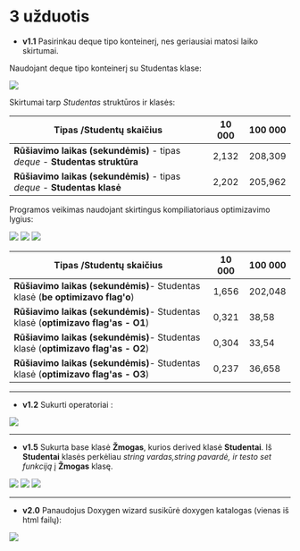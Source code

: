 # 3 užduotis

* **v1.1**
Pasirinkau deque tipo konteinerį, nes geriausiai matosi laiko skirtumai.

Naudojant deque tipo konteinerį su Studentas klase:

![](https://user-images.githubusercontent.com/45967745/55881503-74493200-5bab-11e9-811a-4f40fcd8618a.JPG)

Skirtumai tarp *Studentas* struktūros ir klasės:

**Tipas /Studentų skaičius**|10 000|100 000
|---|:---:|---|
**Rūšiavimo laikas (sekundėmis)** - tipas *deque* - **Studentas struktūra**|2,132|208,309|
**Rūšiavimo laikas (sekundėmis)** - tipas *deque* - **Studentas klasė**|2,202|205,962|


Programos veikimas naudojant skirtingus kompiliatoriaus optimizavimo lygius:

![](https://user-images.githubusercontent.com/45967745/55881733-e4f04e80-5bab-11e9-8852-38fcd51012f3.JPG)
![](https://user-images.githubusercontent.com/45967745/55881734-e588e500-5bab-11e9-92cf-cc9eb4fcea8e.JPG)
![](https://user-images.githubusercontent.com/45967745/55881738-e752a880-5bab-11e9-8b82-ede2a9f64e05.JPG)

**Tipas /Studentų skaičius**|10 000|100 000
|---|:---:|---|
**Rūšiavimo laikas (sekundėmis)**- Studentas klasė (**be optimizavo flag'o**) | 1,656|202,048|
**Rūšiavimo laikas (sekundėmis)**- Studentas klasė (**optimizavo flag'as - O1**) | 0,321|38,58|
**Rūšiavimo laikas (sekundėmis)**- Studentas klasė (**optimizavo flag'as - O2**) | 0,304|33,54|
**Rūšiavimo laikas (sekundėmis)**- Studentas klasė (**optimizavo flag'as - O3**) | 0,237|36,658|

___
* **v1.2**
Sukurti operatoriai : 

![](https://user-images.githubusercontent.com/45967745/56970723-6fefb380-6b70-11e9-8917-8e0876a25030.png)
____
* **v1.5**
Sukurta base klasė **Žmogas**, kurios derived klasė **Studentai**. Iš **Studentai** klasės perkėliau *string vardas,string pavardė, ir testo set funkciją* į **Žmogas** klasę.

![](https://user-images.githubusercontent.com/45967745/57059413-e64dfc00-6cbd-11e9-9ec5-00bb2a333050.png)
![](https://user-images.githubusercontent.com/45967745/57061035-2fa14a00-6cc4-11e9-86cf-1908f4a980c2.png)
![](https://user-images.githubusercontent.com/45967745/57061080-52cbf980-6cc4-11e9-8f3c-ab7072ab0337.png)
____
* **v2.0**
Panaudojus Doxygen wizard susikūrė doxygen katalogas (vienas iš html failų):

![](https://user-images.githubusercontent.com/45967745/57312504-5d3c2800-70f6-11e9-8cea-eb38fa11a8a6.JPG)

